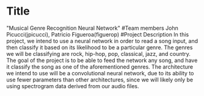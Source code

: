 # Title
"Musical Genre Recognition Neural Network"
#Team members
John Picucci(jpicucci), Patricio Figueroa(figuerop)
#Project Description
  In this project, we intend to use a neural network in order to read a song input, and then classify it based on its likelihood to be a particular genre. The genres we will be classifying are rock, hip-hop, pop, classical, jazz, and country. The goal of the project is to be able to feed the network any song, and have it classify the song as one of the aforementioned genres. The architecture we intend to use will be a convolutional neural network, due to its ability to use fewer parameters than other architectures, since we will likely only be using spectrogram data derived from our audio files. 

